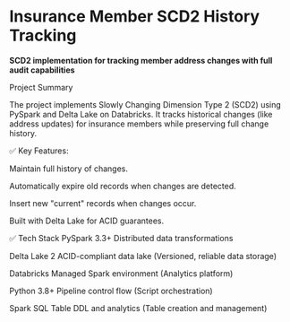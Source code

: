 # Insurance Member SCD2 History Tracking


**SCD2 implementation for tracking member address changes with full audit capabilities**

Project Summary

The project implements Slowly Changing Dimension Type 2 (SCD2) using PySpark and Delta Lake on Databricks.
It tracks historical changes (like address updates) for insurance members while preserving full change history.


✅ Key Features:

Maintain full history of changes.

Automatically expire old records when changes are detected.

Insert new "current" records when changes occur.

Built with Delta Lake for ACID guarantees.




✅ Tech Stack 
PySpark 3.3+	Distributed data transformations

Delta Lake 2	ACID-compliant data lake (Versioned, reliable data storage)

Databricks	Managed Spark environment (Analytics platform)

Python 3.8+	Pipeline control flow (Script orchestration)

Spark SQL	Table DDL and analytics (Table creation and management)




